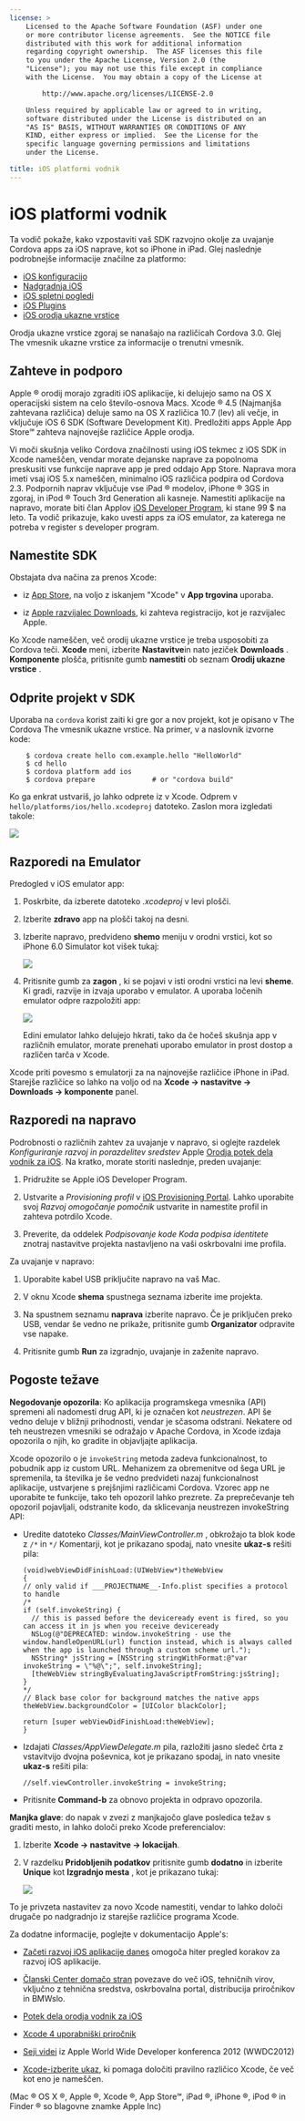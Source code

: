 ```yaml
---
license: >
    Licensed to the Apache Software Foundation (ASF) under one
    or more contributor license agreements.  See the NOTICE file
    distributed with this work for additional information
    regarding copyright ownership.  The ASF licenses this file
    to you under the Apache License, Version 2.0 (the
    "License"); you may not use this file except in compliance
    with the License.  You may obtain a copy of the License at

        http://www.apache.org/licenses/LICENSE-2.0

    Unless required by applicable law or agreed to in writing,
    software distributed under the License is distributed on an
    "AS IS" BASIS, WITHOUT WARRANTIES OR CONDITIONS OF ANY
    KIND, either express or implied.  See the License for the
    specific language governing permissions and limitations
    under the License.

title: iOS platformi vodnik
---
```


# iOS platformi vodnik

Ta vodič pokaže, kako vzpostaviti vaš SDK razvojno okolje za uvajanje Cordova apps za iOS naprave, kot so iPhone in iPad. Glej naslednje podrobnejše informacije značilne za platformo:

*   [iOS konfiguracijo](config.html)
*   [Nadgradnja iOS](upgrading.html)
*   [iOS spletni pogledi](webview.html)
*   [iOS Plugins](plugin.html)
*   [iOS orodja ukazne vrstice](tools.html)

Orodja ukazne vrstice zgoraj se nanašajo na različicah Cordova 3.0. Glej The vmesnik ukazne vrstice za informacije o trenutni vmesnik.

## Zahteve in podporo

Apple ® orodij morajo zgraditi iOS aplikacije, ki delujejo samo na OS X operacijski sistem na celo število-osnova Macs. Xcode ® 4.5 (Najmanjša zahtevana različica) deluje samo na OS X različica 10.7 (lev) ali večje, in vključuje iOS 6 SDK (Software Development Kit). Predložiti apps Apple App Store℠ zahteva najnovejše različice Apple orodja.

Vi moči skušnja veliko Cordova značilnosti using iOS tekmec z iOS SDK in Xcode nameščen, vendar morate dejanske naprave za popolnoma preskusiti vse funkcije naprave app je pred oddajo App Store. Naprava mora imeti vsaj iOS 5.x nameščen, minimalno iOS različica podpira od Cordova 2.3. Podpornih naprav vključuje vse iPad ® modelov, iPhone ® 3GS in zgoraj, in iPod ® Touch 3rd Generation ali kasneje. Namestiti aplikacije na napravo, morate biti član Applov [iOS Developer Program][1], ki stane 99 $ na leto. Ta vodič prikazuje, kako uvesti apps za iOS emulator, za katerega ne potreba v register s developer program.

 [1]: https://developer.apple.com/programs/ios/

## Namestite SDK

Obstajata dva načina za prenos Xcode:

*   iz [App Store][2], na voljo z iskanjem "Xcode" v **App trgovina** uporaba.

*   iz [Apple razvijalec Downloads][3], ki zahteva registracijo, kot je razvijalec Apple.

 [2]: https://itunes.apple.com/us/app/xcode/id497799835?mt=12
 [3]: https://developer.apple.com/downloads/index.action

Ko Xcode nameščen, več orodij ukazne vrstice je treba usposobiti za Cordova teči. **Xcode** meni, izberite **Nastavitve**in nato jeziček **Downloads** . **Komponente** plošča, pritisnite gumb **namestiti** ob seznam **Orodij ukazne vrstice** .

## Odprite projekt v SDK

Uporaba na `cordova` korist zaiti ki gre gor a nov projekt, kot je opisano v The Cordova The vmesnik ukazne vrstice. Na primer, v a naslovnik izvorne kode:

        $ cordova create hello com.example.hello "HelloWorld"
        $ cd hello
        $ cordova platform add ios
        $ cordova prepare              # or "cordova build"
    

Ko ga enkrat ustvariš, jo lahko odprete iz v Xcode. Odprem v `hello/platforms/ios/hello.xcodeproj` datoteko. Zaslon mora izgledati takole:

![][4]

 [4]: img/guide/platforms/ios/helloworld_project.png

## Razporedi na Emulator

Predogled v iOS emulator app:

1.  Poskrbite, da izberete datoteko *.xcodeproj* v levi plošči.

2.  Izberite **zdravo** app na plošči takoj na desni.

3.  Izberite napravo, predvideno **shemo** meniju v orodni vrstici, kot so iPhone 6.0 Simulator kot višek tukaj:
    
    ![][5]

4.  Pritisnite gumb za **zagon** , ki se pojavi v isti orodni vrstici na levi **sheme**. Ki gradi, razvije in izvaja uporabo v emulator. A uporaba ločenih emulator odpre razpoložiti app:
    
    ![][6]
    
    Edini emulator lahko delujejo hkrati, tako da če hočeš skušnja app v različnih emulator, morate prenehati uporabo emulator in prost dostop a različen tarča v Xcode.

 [5]: img/guide/platforms/ios/select_xcode_scheme.png
 [6]: img/guide/platforms/ios/HelloWorldStandard.png

Xcode priti povesmo s emulatorji za na najnovejše različice iPhone in iPad. Starejše različice so lahko na voljo od na **Xcode → nastavitve → Downloads → komponente** panel.

## Razporedi na napravo

Podrobnosti o različnih zahtev za uvajanje v napravo, si oglejte razdelek *Konfiguriranje razvoj in porazdelitev sredstev* Apple [Orodja potek dela vodnik za iOS][7]. Na kratko, morate storiti naslednje, preden uvajanje:

 [7]: http://developer.apple.com/library/ios/#documentation/Xcode/Conceptual/ios_development_workflow/00-About_the_iOS_Application_Development_Workflow/introduction.html#//apple_ref/doc/uid/TP40007959

1.  Pridružite se Apple iOS Developer Program.

2.  Ustvarite a *Provisioning profil* v [iOS Provisioning Portal][8]. Lahko uporabite svoj *Razvoj omogočanje pomočnik* ustvarite in namestite profil in zahteva potrdilo Xcode.

3.  Preverite, da oddelek *Podpisovanje kode* *Koda podpisa identitete* znotraj nastavitve projekta nastavljeno na vaši oskrbovalni ime profila.

 [8]: https://developer.apple.com/ios/manage/overview/index.action

Za uvajanje v napravo:

1.  Uporabite kabel USB priključite napravo na vaš Mac.

2.  V oknu Xcode **shema** spustnega seznama izberite ime projekta.

3.  Na spustnem seznamu **naprava** izberite napravo. Če je priključen preko USB, vendar še vedno ne prikaže, pritisnite gumb **Organizator** odpravite vse napake.

4.  Pritisnite gumb **Run** za izgradnjo, uvajanje in zaženite napravo.

## Pogoste težave

**Negodovanje opozorila**: Ko aplikacija programskega vmesnika (API) spremeni ali nadomesti drug API, ki je označen kot *neustrezen*. API še vedno deluje v bližnji prihodnosti, vendar je sčasoma odstrani. Nekatere od teh neustrezen vmesniki se odražajo v Apache Cordova, in Xcode izdaja opozorila o njih, ko gradite in objavljajte aplikacija.

Xcode opozorilo o je `invokeString` metoda zadeva funkcionalnost, to pobudnik app iz custom URL. Mehanizem za obremenitve od šega URL je spremenila, ta številka je še vedno predvideti nazaj funkcionalnost aplikacije, ustvarjene s prejšnjimi različicami Cordova. Vzorec app ne uporabite te funkcije, tako teh opozoril lahko prezrete. Za preprečevanje teh opozoril pojavljali, odstranite kodo, da sklicevanja neustrezen invokeString API:

*   Uredite datoteko *Classes/MainViewController.m* , obkrožajo ta blok kode z `/*` in `*/` Komentarji, kot je prikazano spodaj, nato vnesite **ukaz-s** rešiti pila:
    
        (void)webViewDidFinishLoad:(UIWebView*)theWebView
        {
        // only valid if ___PROJECTNAME__-Info.plist specifies a protocol to handle
        /*
        if (self.invokeString) {
          // this is passed before the deviceready event is fired, so you can access it in js when you receive deviceready
          NSLog(@"DEPRECATED: window.invokeString - use the window.handleOpenURL(url) function instead, which is always called when the app is launched through a custom scheme url.");
          NSString* jsString = [NSString stringWithFormat:@"var invokeString = \"%@\";", self.invokeString];
          [theWebView stringByEvaluatingJavaScriptFromString:jsString];
        }
        */
        // Black base color for background matches the native apps
        theWebView.backgroundColor = [UIColor blackColor];
        
        return [super webViewDidFinishLoad:theWebView];
        }
        

*   Izdajati *Classes/AppViewDelegate.m* pila, razložiti jasno sledeč črta z vstavitvijo dvojna poševnica, kot je prikazano spodaj, in nato vnesite **ukaz-s** rešiti pila:
    
        //self.viewController.invokeString = invokeString;
        

*   Pritisnite **Command-b** za obnovo projekta in odpravo opozorila.

<!-- Does this fix only last until the next "cordova prepare"? -->

**Manjka glave**: do napak v zvezi z manjkajočo glave posledica težav s graditi mesto, in lahko določi preko Xcode preferencialov:

1.  Izberite **Xcode → nastavitve → lokacijah**.

2.  V razdelku **Pridobljenih podatkov** pritisnite gumb **dodatno** in izberite **Unique** kot **Izgradnjo mesta** , kot je prikazano tukaj:
    
    ![][9]

 [9]: img/guide/platforms/ios/xcode_build_location.png

To je privzeta nastavitev za novo Xcode namestiti, vendar to lahko določi drugače po nadgradnjo iz starejše različice programa Xcode.

Za dodatne informacije, poglejte v dokumentacijo Apple's:

*   [Začeti razvoj iOS aplikacije danes][10] omogoča hiter pregled korakov za razvoj iOS aplikacije.

*   [Članski Center domačo stran][11] povezave do več iOS, tehničnih virov, vključno z tehnična sredstva, oskrbovalna portal, distribucija priročnikov in BMWslo.

*   [Potek dela orodja vodnik za iOS][7]

*   [Xcode 4 uporabniški priročnik][12]

*   [Seji videi][13] iz Apple World Wide Developer konferenca 2012 (WWDC2012)

*   [Xcode-izberite ukaz][14], ki pomaga določiti pravilno različico Xcode, če več kot eno je nameščen.

 [10]: http://developer.apple.com/library/ios/#referencelibrary/GettingStarted/RoadMapiOS/index.html#//apple_ref/doc/uid/TP40011343
 [11]: https://developer.apple.com/membercenter/index.action
 [12]: http://developer.apple.com/library/ios/#documentation/ToolsLanguages/Conceptual/Xcode4UserGuide/000-About_Xcode/about.html#//apple_ref/doc/uid/TP40010215
 [13]: https://developer.apple.com/videos/wwdc/2012/
 [14]: http://developer.apple.com/library/mac/#documentation/Darwin/Reference/ManPages/man1/xcode-select.1.html

(Mac ® OS X ®, Apple ®, Xcode ®, App Store℠, iPad ®, iPhone ®, iPod ® in Finder ® so blagovne znamke Apple Inc)